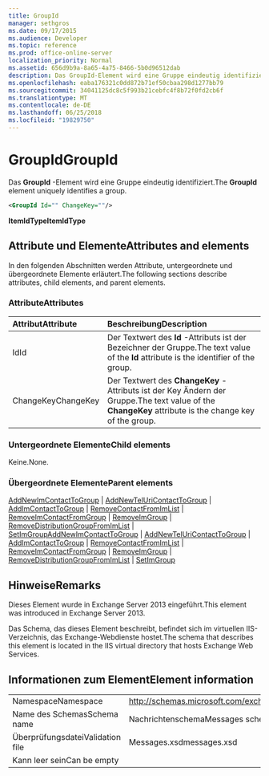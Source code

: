 ```yaml
---
title: GroupId
manager: sethgros
ms.date: 09/17/2015
ms.audience: Developer
ms.topic: reference
ms.prod: office-online-server
localization_priority: Normal
ms.assetid: 656d9b9a-8a65-4a75-8466-5b0d96512dab
description: Das GroupId-Element wird eine Gruppe eindeutig identifiziert.
ms.openlocfilehash: eaba176321c0dd872b71ef50cbaa298d1277bb79
ms.sourcegitcommit: 34041125dc8c5f993b21cebfc4f8b72f0fd2cb6f
ms.translationtype: MT
ms.contentlocale: de-DE
ms.lasthandoff: 06/25/2018
ms.locfileid: "19829750"
---
```

# <a name="groupid"></a><span data-ttu-id="a1bce-103">GroupId</span><span class="sxs-lookup"><span data-stu-id="a1bce-103">GroupId</span></span>

<span data-ttu-id="a1bce-104">Das **GroupId** -Element wird eine Gruppe eindeutig identifiziert.</span><span class="sxs-lookup"><span data-stu-id="a1bce-104">The **GroupId** element uniquely identifies a group.</span></span> 
  
```XML
<GroupId Id="" ChangeKey=""/>
```

 <span data-ttu-id="a1bce-105">**ItemIdType**</span><span class="sxs-lookup"><span data-stu-id="a1bce-105">**ItemIdType**</span></span>
## <a name="attributes-and-elements"></a><span data-ttu-id="a1bce-106">Attribute und Elemente</span><span class="sxs-lookup"><span data-stu-id="a1bce-106">Attributes and elements</span></span>

<span data-ttu-id="a1bce-107">In den folgenden Abschnitten werden Attribute, untergeordnete und übergeordnete Elemente erläutert.</span><span class="sxs-lookup"><span data-stu-id="a1bce-107">The following sections describe attributes, child elements, and parent elements.</span></span>
  
### <a name="attributes"></a><span data-ttu-id="a1bce-108">Attribute</span><span class="sxs-lookup"><span data-stu-id="a1bce-108">Attributes</span></span>

|<span data-ttu-id="a1bce-109">**Attribut**</span><span class="sxs-lookup"><span data-stu-id="a1bce-109">**Attribute**</span></span>|<span data-ttu-id="a1bce-110">**Beschreibung**</span><span class="sxs-lookup"><span data-stu-id="a1bce-110">**Description**</span></span>|
|:-----|:-----|
|<span data-ttu-id="a1bce-111">Id</span><span class="sxs-lookup"><span data-stu-id="a1bce-111">Id</span></span>  <br/> |<span data-ttu-id="a1bce-112">Der Textwert des **Id** -Attributs ist der Bezeichner der Gruppe.</span><span class="sxs-lookup"><span data-stu-id="a1bce-112">The text value of the **Id** attribute is the identifier of the group.</span></span>  <br/> |
|<span data-ttu-id="a1bce-113">ChangeKey</span><span class="sxs-lookup"><span data-stu-id="a1bce-113">ChangeKey</span></span>  <br/> |<span data-ttu-id="a1bce-114">Der Textwert des **ChangeKey** -Attributs ist der Key Ändern der Gruppe.</span><span class="sxs-lookup"><span data-stu-id="a1bce-114">The text value of the **ChangeKey** attribute is the change key of the group.</span></span>  <br/> |
   
### <a name="child-elements"></a><span data-ttu-id="a1bce-115">Untergeordnete Elemente</span><span class="sxs-lookup"><span data-stu-id="a1bce-115">Child elements</span></span>

<span data-ttu-id="a1bce-116">Keine.</span><span class="sxs-lookup"><span data-stu-id="a1bce-116">None.</span></span>
  
### <a name="parent-elements"></a><span data-ttu-id="a1bce-117">Übergeordnete Elemente</span><span class="sxs-lookup"><span data-stu-id="a1bce-117">Parent elements</span></span>

<span data-ttu-id="a1bce-118">[AddNewImContactToGroup](addnewimcontacttogroup.md) | [AddNewTelUriContactToGroup](addnewteluricontacttogroup.md) | [AddImContactToGroup](addimcontacttogroup.md) | [RemoveContactFromImList](removecontactfromimlist.md) | [RemoveImContactFromGroup](removeimcontactfromgroup.md) | [RemoveImGroup](removeimgroup.md)  |  [RemoveDistributionGroupFromImList](removedistributiongroupfromimlist.md) | [SetImGroup](setimgroup.md)</span><span class="sxs-lookup"><span data-stu-id="a1bce-118">[AddNewImContactToGroup](addnewimcontacttogroup.md) | [AddNewTelUriContactToGroup](addnewteluricontacttogroup.md) | [AddImContactToGroup](addimcontacttogroup.md) | [RemoveContactFromImList](removecontactfromimlist.md) | [RemoveImContactFromGroup](removeimcontactfromgroup.md) | [RemoveImGroup](removeimgroup.md) | [RemoveDistributionGroupFromImList](removedistributiongroupfromimlist.md) | [SetImGroup](setimgroup.md)</span></span>
  
## <a name="remarks"></a><span data-ttu-id="a1bce-119">Hinweise</span><span class="sxs-lookup"><span data-stu-id="a1bce-119">Remarks</span></span>

<span data-ttu-id="a1bce-120">Dieses Element wurde in Exchange Server 2013 eingeführt.</span><span class="sxs-lookup"><span data-stu-id="a1bce-120">This element was introduced in Exchange Server 2013.</span></span>
  
<span data-ttu-id="a1bce-121">Das Schema, das dieses Element beschreibt, befindet sich im virtuellen IIS-Verzeichnis, das Exchange-Webdienste hostet.</span><span class="sxs-lookup"><span data-stu-id="a1bce-121">The schema that describes this element is located in the IIS virtual directory that hosts Exchange Web Services.</span></span>
  
## <a name="element-information"></a><span data-ttu-id="a1bce-122">Informationen zum Element</span><span class="sxs-lookup"><span data-stu-id="a1bce-122">Element information</span></span>

|||
|:-----|:-----|
|<span data-ttu-id="a1bce-123">Namespace</span><span class="sxs-lookup"><span data-stu-id="a1bce-123">Namespace</span></span>  <br/> |http://schemas.microsoft.com/exchange/services/2006/messages  <br/> |
|<span data-ttu-id="a1bce-124">Name des Schemas</span><span class="sxs-lookup"><span data-stu-id="a1bce-124">Schema name</span></span>  <br/> |<span data-ttu-id="a1bce-125">Nachrichtenschema</span><span class="sxs-lookup"><span data-stu-id="a1bce-125">Messages schema</span></span>  <br/> |
|<span data-ttu-id="a1bce-126">Überprüfungsdatei</span><span class="sxs-lookup"><span data-stu-id="a1bce-126">Validation file</span></span>  <br/> |<span data-ttu-id="a1bce-127">Messages.xsd</span><span class="sxs-lookup"><span data-stu-id="a1bce-127">messages.xsd</span></span>  <br/> |
|<span data-ttu-id="a1bce-128">Kann leer sein</span><span class="sxs-lookup"><span data-stu-id="a1bce-128">Can be empty</span></span>  <br/> ||
   

